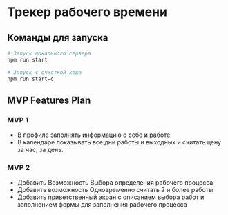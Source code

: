 # Трекер рабочего времени

## Команды для запуска

```bash
# Запуск локального сервера
npm run start

# Запуск с очисткой кеша
npm run start-c
```

## MVP Features Plan

### MVP 1

- В профиле заполнять информацию о себе и работе.
- В календаре показывать все дни работы и выходных и считать цену за час, за день.

### MVP 2

- Добавить Возможность Выбора определения рабочего процесса
- Добавить возможность Одновременно считать 2 и более работы
- Добавить приветственный экран с описанием выбора работ и заполнением формы для заполнения рабочего процесса
